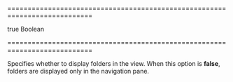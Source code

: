 ===========================================================================
<!--default-->true<!--/default-->
<!--type-->Boolean<!--/type-->
===========================================================================

<!--shortDescription-->
Specifies whether to display folders in the view. When this option is **false**, folders are displayed only in the navigation pane.
<!--/shortDescription-->

<!--fullDescription-->

<!--/fullDescription-->